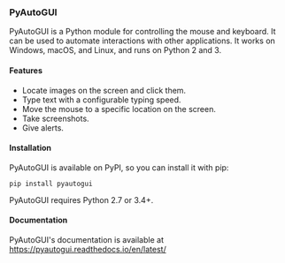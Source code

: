 <h3> PyAutoGUI </h3>

<p>PyAutoGUI is a Python module for controlling the mouse and keyboard. It can be used to automate interactions with other applications. It works on Windows, macOS, and Linux, and runs on Python 2 and 3.</p>

<h4> Features </h4>

<ul>
<li>Locate images on the screen and click them.</li>
<li> Type text with a configurable typing speed.</li>
<li> Move the mouse to a specific location on the screen.</li>
<li> Take screenshots.</li>
<li> Give alerts.</li>
</ul>

<h4> Installation </h4>

<p>PyAutoGUI is available on PyPI, so you can install it with pip:</p>

<pre><code>pip install pyautogui
</code></pre>

<p>PyAutoGUI requires Python 2.7 or 3.4+.</p>

<h4> Documentation </h4>

<p>PyAutoGUI's documentation is available at <a href="https://pyautogui.readthedocs.io/en/latest/">https://pyautogui.readthedocs.io/en/latest/</a></p>